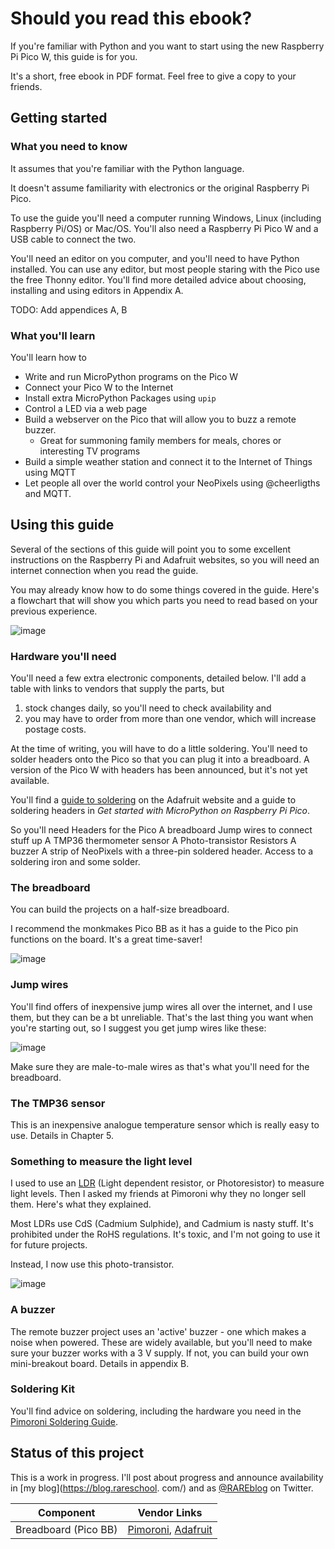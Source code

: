 # Should you read this ebook?

If you're familiar with Python  and you want to start using the new Raspberry Pi Pico W, this guide is for you.

It's a short, free ebook in PDF format. Feel free to give a copy to your friends.

## Getting started

### What you need to know

It assumes that you're familiar with the Python language.

It doesn't assume familiarity with electronics or the original Raspberry Pi Pico.

To use the guide you'll need a computer running Windows, Linux (including Raspberry Pi/OS) or Mac/OS.
You'll also need a Raspberry Pi Pico W and a USB cable to connect the two.

You'll need an editor on you computer, and you'll need to have Python installed.
You can use any editor, but most people staring with the Pico use the free Thonny editor.
You'll find more detailed advice about choosing, installing and using editors in Appendix A.

TODO: Add appendices A, B

### What you'll learn

You'll learn how to
* Write and run MicroPython programs on the Pico W
* Connect your Pico W to the Internet
* Install extra MicroPython Packages using `upip`
* Control a LED via a web page
* Build a webserver on the Pico that will allow you to buzz a remote buzzer.
  * Great for summoning family members for meals, chores or interesting TV programs
* Build a simple weather station and connect it to the Internet of Things using MQTT
* Let people all over the world control your NeoPixels using @cheerligths and MQTT.

## Using this guide

Several of the sections of this guide will point you to some excellent instructions on the Raspberry Pi and Adafruit websites, so you will need an internet connection when you read the guide.

You may already know how to do some things covered in the guide. Here's a flowchart that will show you which parts you need to read based on your previous experience.

![image](http://images.rareschool.com/img/1b40a8f8-101d-11ed-8568-a39c23c2a191-flowchart.png)


### Hardware you'll need

You'll need a few extra electronic components, detailed below.
I'll add a table with links to vendors that supply the parts, but 

1. stock changes daily, so you'll need to check availability and 
2. you may have to order from more than one vendor, which will increase postage costs.

At the time of writing, you will have to do a little soldering. You'll need to 
solder headers onto the Pico so that you can plug it into a breadboard.
A version of the Pico W with headers has been announced, but it's not yet available.

You'll find a [guide to soldering](https://learn.adafruit.com/adafruit-guide-excellent-soldering) 
on the Adafruit website and a guide to soldering headers in
_Get started with MicroPython on Raspberry Pi Pico_.

So you'll need
Headers for the Pico
A breadboard
Jump wires to connect stuff up
A TMP36 thermometer sensor
A Photo-transistor
Resistors
A buzzer
A strip of NeoPixels with a three-pin soldered header.
Access to a soldering iron and some solder.

### The breadboard

You can build the projects on a half-size breadboard.

I recommend the monkmakes Pico BB as it has a guide to the Pico pin functions on the board.
It's a great time-saver!

![image](http://images.rareschool.com/img/4da9380a-0a9b-11ed-93be-0b3de4b72aa8-monk-pico-bb.jpg)


### Jump wires

You'll find offers of inexpensive jump wires all over the internet, and I use them, but they can be a bt unreliable. 
That's the last thing you want when you're starting out, so I suggest you get jump wires like these:

![image](http://images.rareschool.com/img/02e659f0-0a9c-11ed-93be-0b3de4b72aa8-jumpers-m2m.png)

Make sure they are male-to-male wires as that's what you'll need for the breadboard.

### The TMP36 sensor

This is an inexpensive analogue temperature sensor which is really easy to use. Details in Chapter 5.


### Something to measure the light level

I used to use an [LDR](https://en.wikipedia.org/wiki/Photoresistor)
(Light dependent resistor, or Photoresistor) to measure light levels.
Then I asked my friends at Pimoroni why they no longer sell them.
Here's what they explained.

Most LDRs  use CdS (Cadmium Sulphide), and Cadmium is nasty stuff. 
It's prohibited under the RoHS regulations.
It's toxic, and I'm not going to use it for future projects.

Instead, I now use this photo-transistor.

![image](http://images.rareschool.com/img/771cc2f8-1016-11ed-8568-a39c23c2a191-board-with-adafuit-led.jpg)


### A buzzer

The remote buzzer project uses an 'active' buzzer - one which makes a noise when powered. These are widely available,
but you'll need to make sure your buzzer works with a 3 V supply. If not, you can build your own mini-breakout board.
Details in appendix B.


### Soldering Kit

You'll find advice on soldering, including the hardware you need in the
[Pimoroni Soldering Guide](https://learn.pimoroni.com/article/the-ultimate-guide-to-soldering). 



## Status of this project 

This is a work in progress. I'll post about progress and announce availability in
[my blog](https://blog.rareschool. com/) and as [@RAREblog](https://twitter.com/rareblog) on Twitter.

| Component            | Vendor Links                                                    |
|----------------------|-----------------------------------------------------------------|
| Breadboard (Pico BB) | [Pimoroni](), [Adafruit](https://www.adafruit.com/product/5422) |


